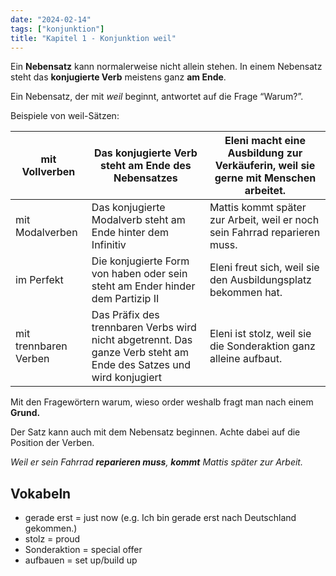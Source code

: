 ```yaml
---
date: "2024-02-14"
tags: ["konjunktion"]
title: "Kapitel 1 - Konjunktion weil"
---
```


Ein **Nebensatz** kann normalerweise nicht allein stehen. In einem Nebensatz steht das **konjugierte Verb** meistens ganz **am Ende**.

Ein Nebensatz, der mit *weil* beginnt, antwortet auf die Frage “Warum?”.

Beispiele von weil-Sätzen:

| mit Vollverben | Das konjugierte Verb steht am Ende des Nebensatzes | Eleni macht eine Ausbildung zur Verkäuferin, weil sie gerne mit Menschen arbeitet. |
| --- | --- | --- |
| mit Modalverben | Das konjugierte Modalverb steht am Ende hinter dem Infinitiv  | Mattis kommt später zur Arbeit, weil er noch sein Fahrrad reparieren muss. |
| im Perfekt | Die konjugierte Form von haben oder sein steht am Ender hinder dem Partizip II | Eleni freut sich, weil sie den Ausbildungsplatz bekommen hat. |
| mit trennbaren Verben | Das Präfix des trennbaren Verbs wird nicht abgetrennt. Das ganze Verb steht am Ende des Satzes und wird konjugiert | Eleni ist stolz, weil sie die Sonderaktion ganz alleine aufbaut.  |

Mit den Fragewörtern warum, wieso order weshalb fragt man nach einem **Grund.**

Der Satz kann auch mit dem Nebensatz beginnen. Achte dabei auf die Position der Verben.

*Weil er sein Fahrrad **reparieren muss**, **kommt** Mattis später zur Arbeit.* 

## Vokabeln

- gerade erst = just now (e.g. Ich bin gerade erst nach Deutschland gekommen.)
- stolz = proud
- Sonderaktion = special offer
- aufbauen = set up/build up